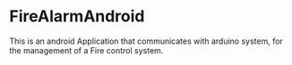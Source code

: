 # FireAlarmAndroid

This is an android Application that communicates with arduino system, for the management of a Fire control system.
